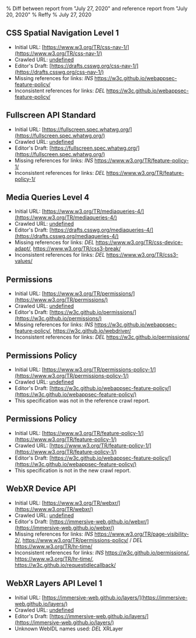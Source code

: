 % Diff between report from "July 27, 2020" and reference report from "July 20, 2020"
% Reffy
% July 27, 2020

## CSS Spatial Navigation Level 1

- Initial URL: [https://www.w3.org/TR/css-nav-1/](https://www.w3.org/TR/css-nav-1/)
- Crawled URL: [undefined](undefined)
- Editor's Draft: [https://drafts.csswg.org/css-nav-1/](https://drafts.csswg.org/css-nav-1/)
- Missing references for links: *INS* https://w3c.github.io/webappsec-feature-policy/
- Inconsistent references for links: *DEL* https://w3c.github.io/webappsec-feature-policy/


## Fullscreen API Standard

- Initial URL: [https://fullscreen.spec.whatwg.org/](https://fullscreen.spec.whatwg.org/)
- Crawled URL: [undefined](undefined)
- Editor's Draft: [https://fullscreen.spec.whatwg.org/](https://fullscreen.spec.whatwg.org/)
- Missing references for links: *INS* https://www.w3.org/TR/feature-policy-1/
- Inconsistent references for links: *DEL* https://www.w3.org/TR/feature-policy-1/


## Media Queries Level 4

- Initial URL: [https://www.w3.org/TR/mediaqueries-4/](https://www.w3.org/TR/mediaqueries-4/)
- Crawled URL: [undefined](undefined)
- Editor's Draft: [https://drafts.csswg.org/mediaqueries-4/](https://drafts.csswg.org/mediaqueries-4/)
- Missing references for links: *DEL* https://www.w3.org/TR/css-device-adapt/, https://www.w3.org/TR/css3-break/
- Inconsistent references for links: *DEL* https://www.w3.org/TR/css3-values/


## Permissions

- Initial URL: [https://www.w3.org/TR/permissions/](https://www.w3.org/TR/permissions/)
- Crawled URL: [undefined](undefined)
- Editor's Draft: [https://w3c.github.io/permissions/](https://w3c.github.io/permissions/)
- Missing references for links: *INS* https://w3c.github.io/webappsec-feature-policy/, https://w3c.github.io/webdriver/
- Inconsistent references for links: *DEL* https://w3c.github.io/permissions/


## Permissions Policy

- Initial URL: [https://www.w3.org/TR/permissions-policy-1/](https://www.w3.org/TR/permissions-policy-1/)
- Crawled URL: [undefined](undefined)
- Editor's Draft: [https://w3c.github.io/webappsec-feature-policy/](https://w3c.github.io/webappsec-feature-policy/)
- This specification was not in the reference crawl report.


## Permissions Policy

- Initial URL: [https://www.w3.org/TR/feature-policy-1/](https://www.w3.org/TR/feature-policy-1/)
- Crawled URL: [https://www.w3.org/TR/feature-policy-1/](https://www.w3.org/TR/feature-policy-1/)
- Editor's Draft: [https://w3c.github.io/webappsec-feature-policy/](https://w3c.github.io/webappsec-feature-policy/)
- This specification is not in the new crawl report.


## WebXR Device API

- Initial URL: [https://www.w3.org/TR/webxr/](https://www.w3.org/TR/webxr/)
- Crawled URL: [undefined](undefined)
- Editor's Draft: [https://immersive-web.github.io/webxr/](https://immersive-web.github.io/webxr/)
- Missing references for links: *INS* https://www.w3.org/TR/page-visibility-2/, https://www.w3.org/TR/permissions-policy/ / *DEL* https://www.w3.org/TR/hr-time/
- Inconsistent references for links: *INS* https://w3c.github.io/permissions/, https://www.w3.org/TR/hr-time/, https://w3c.github.io/requestidlecallback/


## WebXR Layers API Level 1

- Initial URL: [https://immersive-web.github.io/layers/](https://immersive-web.github.io/layers/)
- Crawled URL: [undefined](undefined)
- Editor's Draft: [https://immersive-web.github.io/layers/](https://immersive-web.github.io/layers/)
- Unknown WebIDL names used: *DEL* XRLayer


